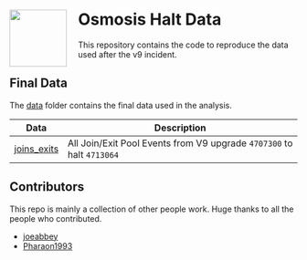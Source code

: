 <h1>
    <img src="https://docs.osmosis.zone/img/osmologo.svg" align="left" width="100" style="margin-right: 20px"/>
    Osmosis Halt Data
</h1>

This repository contains the code to reproduce the data used after the v9 incident.

## Final Data

The [data](./data/) folder contains the final data used in the analysis.

| Data                                    | Description                                                           |
|-----------------------------------------|-----------------------------------------------------------------------|
| [joins_exits](./data/0_joins_exits.csv) | All Join/Exit Pool Events from V9 upgrade `4707300` to halt `4713064` |

## Contributors

This repo is mainly a collection of other people work.
Huge thanks to all the people who contributed.

- [joeabbey](https://github.com/joeabbey)
- [Pharaon1993](https://github.com/Pharaon1993)